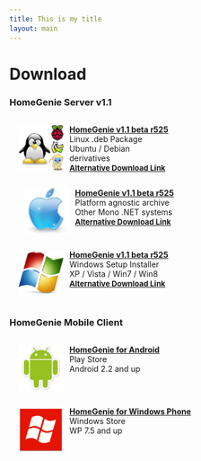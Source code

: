 ```yaml
---
title: This is my title
layout: main
---
```


# Download

### HomeGenie Server v1.1

<p style="float:left;text-wrap:no-wrap;margin-left:15px">
    <img src="images/logos/luxicon.png" alt="" style="margin-right:10px" align="left" width="82" align="left">
    <a title="Download HomeGenie for Debian Linux" href="https://github.com/genielabs/HomeGenie/releases/download/v1.1-beta.525/homegenie-beta_1.1.r525_all.deb"> <strong style="text-decoration: underline;">HomeGenie v1.1 beta r525</strong> </a>
    <br>
    Linux .deb Package
    <br>
    Ubuntu / Debian derivatives
    <br>
    <a title="Download HomeGenie for Debian Linux" href="https://sourceforge.net/projects/homegenie/files/homegenie-beta_1.1.r525_all.deb/download"> <strong style="text-decoration: underline;font-size:10pt">Alternative Download Link</strong> </a>
</p>
<p style="float:left;text-wrap:no-wrap;margin-left:25px">
    <img src="images/logos/macicon.png" alt="" style="margin-right:10px" align="left" width="82" align="left">
    <a title="Download HomeGenie platform agnostic archive" href="https://github.com/genielabs/HomeGenie/releases/download/v1.1-beta.525/homegenie_1_1_beta_r525.tgz"> <strong style="text-decoration: underline;">HomeGenie v1.1 beta r525</strong> </a>
    <br>
    Platform agnostic archive
    <br>
    Other Mono .NET systems
    <br>
    <a title="Download HomeGenie platform agnostic archive" href="https://sourceforge.net/projects/homegenie/files/homegenie_1_1_beta_r525.tgz/download"> <strong style="text-decoration: underline;font-size:10pt">Alternative Download Link</strong> </a>
</p>
<p style="float:left;text-wrap:no-wrap;margin-left:15px">
    <img src="images/logos/winicon.png" alt="" style="margin-right:10px" width="82" align="left">
    <a target="_top" title="Download HomeGenie for Windows" href="https://github.com/genielabs/HomeGenie/releases/download/v1.1-beta.525/HomeGenie_1_1_beta_r525.exe"> <strong style="text-decoration: underline;">HomeGenie v1.1 beta r525</strong> </a>
    <br>
    Windows Setup Installer
    <br>
    XP / Vista / Win7 / Win8
    <br>
    <a target="_top" title="Download HomeGenie for Windows" href="https://sourceforge.net/projects/homegenie/files/HomeGenie_1_1_beta_r525.exe/download"> <strong style="text-decoration: underline;font-size:10pt">Alternative Download Link</strong> </a>
</p>

<br clear="all"/>

<!--p style="float:left;text-wrap:no-wrap;margin-left:15px">
    <img src="images/logos/bug.png" alt="" style="margin-right:10px" align="left" width="82">
    <a title="Download latest HomeGenie testing package" href="http://sourceforge.net/projects/homegenie/files/testing">
        <strong style="text-decoration: underline;">HomeGenie 1.00 beta rev. 488</strong>
    </a>
    <br>
    .deb and .tgz packages<br />
    Latest <span style="font-weight: bold">testing</span> build
</p>
<br clear="all" /-->



### HomeGenie Mobile Client

<p style="float:left;text-wrap:no-wrap;margin-left:15px;">
    <img src="images/logos/android_logo.png" alt="" style="margin-right:10px" width="82" align="left">
    <a title="HomeGenie client for Android" href="https://play.google.com/store/apps/details?id=com.glabs.homegenie"> <strong style="text-decoration: underline;">HomeGenie for Android</strong> </a>
    <br>
    Play Store
    <br>
    Android 2.2 and up
</p>
<p style="float:left;text-wrap:no-wrap;margin-left:15px;">
    <img src="images/logos/wp_logo.png" alt="" style="margin-right:10px" width="82" align="left">
    <a title="HomeGenie client for Windows Phone" href="http://www.windowsphone.com/en-us/store/app/homegenie/b3bff0d6-f65a-4ce5-93f7-7be68d4849f3"> <strong style="text-decoration: underline;">HomeGenie for Windows Phone</strong> </a>
    <br>
    Windows Store
    <br>
    WP 7.5 and up
</p>
